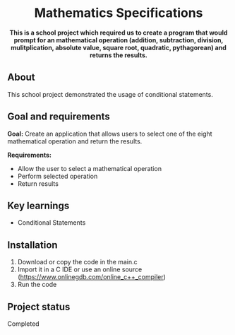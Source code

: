 <h1 align="center">Mathematics Specifications</h1>
<p align="center"><strong>This is a school project which required us to create a program that would prompt for an mathematical operation (addition, subtraction, division, mulitplication, absolute value, square root, quadratic, pythagorean) and returns the results.</strong>
</p>
<h2>About</h2>
    This school project demonstrated the usage of conditional statements.

<h2>Goal and requirements</h2>

<strong>Goal:</strong> Create an application that allows users to select one of the eight mathematical operation and return the results.

<strong>Requirements: </strong>
<ul>
  <li>Allow the user to select a mathematical operation</li>
  <li>Perform selected operation</li>
  <li>Return results</li>
</ul>

<h2>Key learnings</h2>

- Conditional Statements

<h2>Installation</h2>

1. Download or copy the code in the main.c
2. Import it in a C IDE or use an online source (https://www.onlinegdb.com/online_c++_compiler)
3. Run the code

<h2>Project status</h2>
Completed

